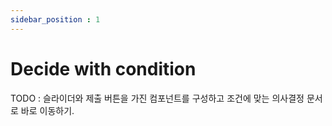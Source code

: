 ```yaml
---
sidebar_position : 1
---
```

# Decide with condition

TODO : 슬라이더와 제출 버튼을 가진 컴포넌트를 구성하고 조건에 맞는 의사결정 문서로 바로 이동하기.
